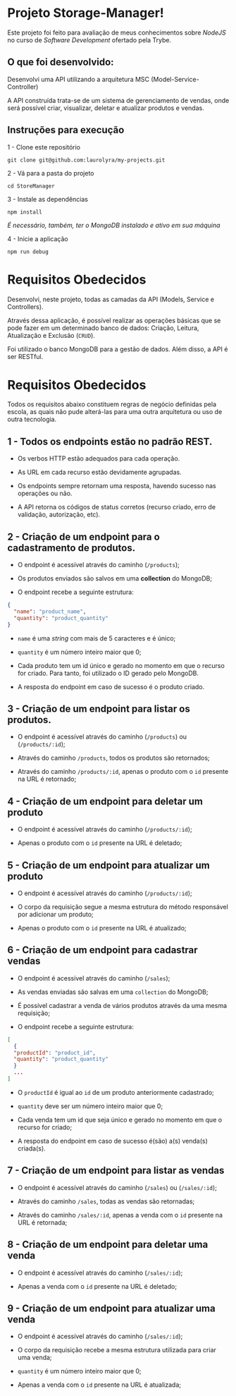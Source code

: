 # Projeto Storage-Manager!

Este projeto foi feito para avaliação de meus conhecimentos sobre _NodeJS_ no curso de _Software Development_ ofertado pela Trybe.

## O que foi desenvolvido:

Desenvolvi uma API utilizando a arquitetura MSC (Model-Service-Controller)

A API construída trata-se de um sistema de gerenciamento de vendas, onde será possível criar, visualizar, deletar e atualizar produtos e vendas.

## Instruções para execução

1 - Clone este repositório

`git clone git@github.com:laurolyra/my-projects.git`

2 - Vá para a pasta do projeto

`cd StoreManager`

3 - Instale as dependências

`npm install`

*É necessário, também, ter o MongoDB instalado e ativo em sua máquina*

4 - Inicie a aplicação

`npm run debug`


# Requisitos Obedecidos

Desenvolvi, neste projeto, todas as camadas da API (Models, Service e Controllers).

Através dessa aplicação, é possível realizar as operações básicas que se pode fazer em um determinado banco de dados: Criação, Leitura, Atualização e Exclusão (`CRUD`).

Foi utilizado o banco MongoDB para a gestão de dados. Além disso, a API é ser RESTful.

# Requisitos Obedecidos

Todos os requisitos abaixo constituem regras de negócio definidas pela escola, as quais não pude alterá-las para uma outra arquitetura ou uso de outra tecnologia.

## 1 - Todos os endpoints estão no padrão REST.

- Os verbos HTTP estão adequados para cada operação.

- As URL em cada recurso estão devidamente agrupadas.

- Os endpoints sempre retornam uma resposta, havendo sucesso nas operações ou não.

- A API retorna os códigos de status corretos (recurso criado, erro de validação, autorização, etc).

## 2 - Criação de um endpoint para o cadastramento de produtos.

- O endpoint é acessível através do caminho (`/products`);

- Os produtos enviados são salvos em uma **collection** do MongoDB;

- O endpoint recebe a seguinte estrutura:

```json
{
  "name": "product_name",
  "quantity": "product_quantity"
}
```

- `name` é uma _string_ com mais de 5 caracteres e é único;

- `quantity` é um número inteiro maior que 0;

- Cada produto tem um id único e gerado no momento em que o recurso for criado. Para tanto, foi utilizado o ID gerado pelo MongoDB.

- A resposta do endpoint em caso de sucesso é o produto criado.

## 3 - Criação de um endpoint para listar os produtos.

- O endpoint é acessível através do caminho (`/products`) ou (`/products/:id`);

- Através do caminho `/products`, todos os produtos são retornados;

- Através do caminho `/products/:id`, apenas o produto com o `id` presente na URL é retornado;

## 4 - Criação de um endpoint para deletar um produto

- O endpoint é acessível através do caminho (`/products/:id`);

- Apenas o produto com o `id` presente na URL é deletado;

## 5 - Criação de um endpoint para atualizar um produto

- O endpoint é acessível através do caminho (`/products/:id`);

- O corpo da requisição segue a mesma estrutura do método responsável por adicionar um produto;

- Apenas o produto com o `id` presente na URL é atualizado;

## 6 - Criação de um endpoint para cadastrar vendas

- O endpoint é acessível através do caminho (`/sales`);

- As vendas enviadas são salvas em uma `collection` do MongoDB;

- É possível cadastrar a venda de vários produtos através da uma mesma requisição;

- O endpoint recebe a seguinte estrutura:

```json
[
  {
  "productId": "product_id",
  "quantity": "product_quantity"
  }
  ...
]
```

- O `productId` é igual ao `id` de um produto anteriormente cadastrado;

- `quantity` deve ser um número inteiro maior que 0;

- Cada venda tem um id que seja único e gerado no momento em que o recurso for criado;

- A resposta do endpoint em caso de sucesso é(são) a(s) venda(s) criada(s).

## 7 - Criação de um endpoint para listar as vendas

- O endpoint é acessível através do caminho (`/sales`) ou (`/sales/:id`);

- Através do caminho `/sales`, todas as vendas são retornadas;

- Através do caminho `/sales/:id`, apenas a venda com o `id` presente na URL é retornada;

## 8 - Criação de um endpoint para deletar uma venda

- O endpoint é acessível através do caminho (`/sales/:id`);

- Apenas a venda com o `id` presente na URL é deletado;

## 9 - Criação de um endpoint para atualizar uma venda

- O endpoint é acessível através do caminho (`/sales/:id`);

- O corpo da requisição recebe a mesma estrutura utilizada para criar uma venda;

- `quantity` é um número inteiro maior que 0;

- Apenas a venda com o `id` presente na URL é atualizada;
